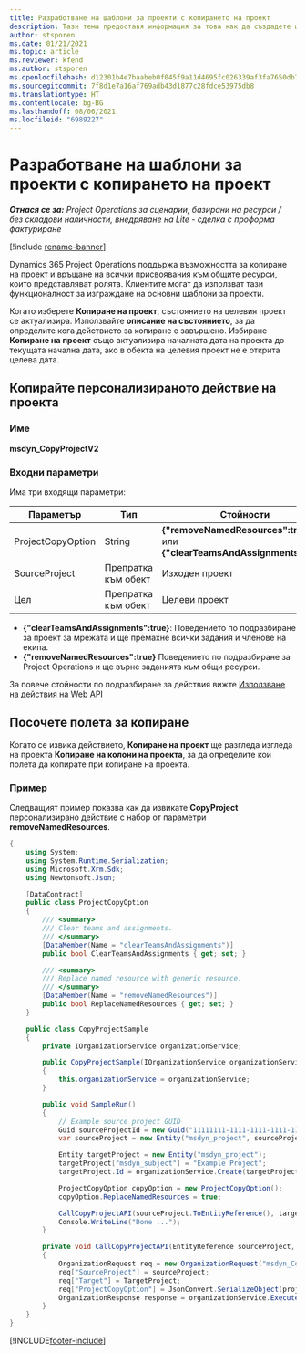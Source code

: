 ```yaml
---
title: Разработване на шаблони за проекти с копирането на проект
description: Тази тема предоставя информация за това как да създадете шаблони за проекти с помощта на персонализираното действие Копиране на проект.
author: stsporen
ms.date: 01/21/2021
ms.topic: article
ms.reviewer: kfend
ms.author: stsporen
ms.openlocfilehash: d12301b4e7baabeb0f045f9a11d4695fc026339af3fa7650db7177c495c71e90
ms.sourcegitcommit: 7f8d1e7a16af769adb43d1877c28fdce53975db8
ms.translationtype: HT
ms.contentlocale: bg-BG
ms.lasthandoff: 08/06/2021
ms.locfileid: "6989227"
---
```

# <a name="develop-project-templates-with-copy-project"></a>Разработване на шаблони за проекти с копирането на проект

_**Отнася се за:** Project Operations за сценарии, базирани на ресурси / без складови наличности, внедряване на Lite - сделка с проформа фактуриране_

[!include [rename-banner](~/includes/cc-data-platform-banner.md)]

Dynamics 365 Project Operations поддържа възможността за копиране на проект и връщане на всички присвоявания към общите ресурси, които представляват ролята. Клиентите могат да използват тази функционалност за изграждане на основни шаблони за проекти.

Когато изберете **Копиране на проект**, състоянието на целевия проект се актуализира. Използвайте **описание на състоянието**, за да определите кога действието за копиране е завършено. Избиране **Копиране на проект** също актуализира началната дата на проекта до текущата начална дата, ако в обекта на целевия проект не е открита целева дата.

## <a name="copy-project-custom-action"></a>Копирайте персонализираното действие на проекта 

### <a name="name"></a>Име 

**msdyn_CopyProjectV2**

### <a name="input-parameters"></a>Входни параметри
Има три входящи параметри:

| Параметър          | Тип   | Стойности                                                   | 
|--------------------|--------|----------------------------------------------------------|
| ProjectCopyOption  | String | **{"removeNamedResources":true}** или **{"clearTeamsAndAssignments":true}** |
| SourceProject      | Препратка към обект | Изходен проект |
| Цел             | Препратка към обект | Целеви проект |


- **{"clearTeamsAndAssignments":true}**: Поведението по подразбиране за проект за мрежата и ще премахне всички задания и членове на екипа.
- **{"removeNamedResources":true}** Поведението по подразбиране за Project Operations и ще върне заданията към общи ресурси.

За повече стойности по подразбиране за действия вижте [Използване на действия на Web API](/powerapps/developer/common-data-service/webapi/use-web-api-actions)

## <a name="specify-fields-to-copy"></a>Посочете полета за копиране 
Когато се извика действието, **Копиране на проект** ще разгледа изгледа на проекта **Копиране на колони на проекта**, за да определите кои полета да копирате при копиране на проекта.


### <a name="example"></a>Пример
Следващият пример показва как да извикате **CopyProject** персонализирано действие с набор от параметри **removeNamedResources**.
```C#
{
    using System;
    using System.Runtime.Serialization;
    using Microsoft.Xrm.Sdk;
    using Newtonsoft.Json;

    [DataContract]
    public class ProjectCopyOption
    {
        /// <summary>
        /// Clear teams and assignments.
        /// </summary>
        [DataMember(Name = "clearTeamsAndAssignments")]
        public bool ClearTeamsAndAssignments { get; set; }

        /// <summary>
        /// Replace named resource with generic resource.
        /// </summary>
        [DataMember(Name = "removeNamedResources")]
        public bool ReplaceNamedResources { get; set; }
    }

    public class CopyProjectSample
    {
        private IOrganizationService organizationService;

        public CopyProjectSample(IOrganizationService organizationService)
        {
            this.organizationService = organizationService;
        }

        public void SampleRun()
        {
            // Example source project GUID
            Guid sourceProjectId = new Guid("11111111-1111-1111-1111-111111111111");
            var sourceProject = new Entity("msdyn_project", sourceProjectId);

            Entity targetProject = new Entity("msdyn_project");
            targetProject["msdyn_subject"] = "Example Project";
            targetProject.Id = organizationService.Create(targetProject);

            ProjectCopyOption copyOption = new ProjectCopyOption();
            copyOption.ReplaceNamedResources = true;

            CallCopyProjectAPI(sourceProject.ToEntityReference(), targetProject.ToEntityReference(), copyOption);
            Console.WriteLine("Done ...");
        }

        private void CallCopyProjectAPI(EntityReference sourceProject, EntityReference TargetProject, ProjectCopyOption projectCopyOption)
        {
            OrganizationRequest req = new OrganizationRequest("msdyn_CopyProjectV2");
            req["SourceProject"] = sourceProject;
            req["Target"] = TargetProject;
            req["ProjectCopyOption"] = JsonConvert.SerializeObject(projectCopyOption);
            OrganizationResponse response = organizationService.Execute(req);
        }
    }
}
```


[!INCLUDE[footer-include](../includes/footer-banner.md)]